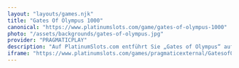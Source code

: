 ```yaml
---
layout: "layouts/games.njk"
title: "Gates Of Olympus 1000"
canonical: "https://www.platinumslots.com/game/gates-of-olympus-1000"
photo: "/assets/backgrounds/gates-of-olympus.jpg"
provider: "PRAGMATICPLAY"
description: "Auf PlatinumSlots.com entführt Sie „Gates of Olympus“ auf den Gipfel des Olymp, wo Zeus‘ Blitze ein 6-Walzen-Raster mit „Pay Anywhere“-Funktion treffen. Erhalten Sie 8 oder mehr Zeus-Scatter, um bis zu 15 Freispiele zu aktivieren. Jede Kaskade kann Multiplikatoren von 2- bis 1000-fach für himmlische Belohnungen hinzufügen. Nutzen Sie die Ante-Bet-Funktion auf PlatinumSlots.com, um Ihren Einsatz zu erhöhen und Ihre Chancen auf die Bonusrunde zu verbessern, oder stürzen Sie sich mit der Option „Bonus kaufen“ direkt ins Geschehen. „Gates of Olympus“ bietet ein Slot-Erlebnis, das dem Göttlichen in nichts nachsteht – mit elektrisierender Grafik, einem donnernden Soundtrack und ständig wirbelnden Walzen."
iframe: "https://www.platinumslots.com/games/pragmaticexternal/GatesofOlympus1000/153494"
---
```

